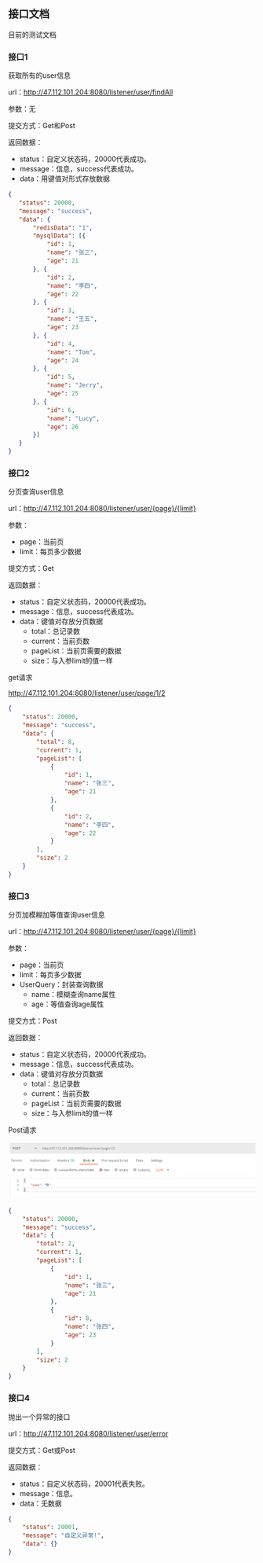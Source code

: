 ## 接口文档



目前的测试文档



### 接口1

获取所有的user信息

url：http://47.112.101.204:8080/listener/user/findAll

参数：无

提交方式：Get和Post

返回数据：

+ status：自定义状态码，20000代表成功。
+ message：信息，success代表成功。
+ data：用键值对形式存放数据

 ```json
{
	"status": 20000,
	"message": "success",
	"data": {
		"redisData": "1",
		"mysqlData": [{
			"id": 1,
			"name": "张三",
			"age": 21
		}, {
			"id": 2,
			"name": "李四",
			"age": 22
		}, {
			"id": 3,
			"name": "王五",
			"age": 23
		}, {
			"id": 4,
			"name": "Tom",
			"age": 24
		}, {
			"id": 5,
			"name": "Jerry",
			"age": 25
		}, {
			"id": 6,
			"name": "Lucy",
			"age": 26
		}]
	}
}
 ```

 



### 接口2

分页查询user信息

url：http://47.112.101.204:8080/listener/user/{page}/{limit}

参数：

+ page：当前页
+ limit：每页多少数据

提交方式：Get

返回数据：

+ status：自定义状态码，20000代表成功。
+ message：信息，success代表成功。
+ data：键值对存放分页数据
  + total：总记录数
  + current：当前页数
  + pageList：当前页需要的数据
  + size：与入参limit的值一样



get请求

http://47.112.101.204:8080/listener/user/page/1/2

```json
{
    "status": 20000,
    "message": "success",
    "data": {
        "total": 8,
        "current": 1,
        "pageList": [
            {
                "id": 1,
                "name": "张三",
                "age": 21
            },
            {
                "id": 2,
                "name": "李四",
                "age": 22
            }
        ],
        "size": 2
    }
}
```





### 接口3

分页加模糊加等值查询user信息

url：http://47.112.101.204:8080/listener/user/{page}/{limit}

参数：

+ page：当前页
+ limit：每页多少数据
+ UserQuery：封装查询数据
  + name：模糊查询name属性
  + age：等值查询age属性

提交方式：Post

返回数据：

+ status：自定义状态码，20000代表成功。
+ message：信息，success代表成功。
+ data：键值对存放分页数据
  + total：总记录数
  + current：当前页数
  + pageList：当前页需要的数据
  + size：与入参limit的值一样

Post请求

![01发送一个分页模糊查询请求](api.assets/01发送一个分页模糊查询请求.png)

```json
{
    "status": 20000,
    "message": "success",
    "data": {
        "total": 2,
        "current": 1,
        "pageList": [
            {
                "id": 1,
                "name": "张三",
                "age": 21
            },
            {
                "id": 8,
                "name": "张四",
                "age": 23
            }
        ],
        "size": 2
    }
}
```





### 接口4

抛出一个异常的接口

url：http://47.112.101.204:8080/listener/user/error

提交方式：Get或Post

返回数据：

+ status：自定义状态码，20001代表失败。
+ message：信息。
+ data：无数据

```json
{
	"status": 20001,
	"message": "自定义异常!",
	"data": {}
}
```

